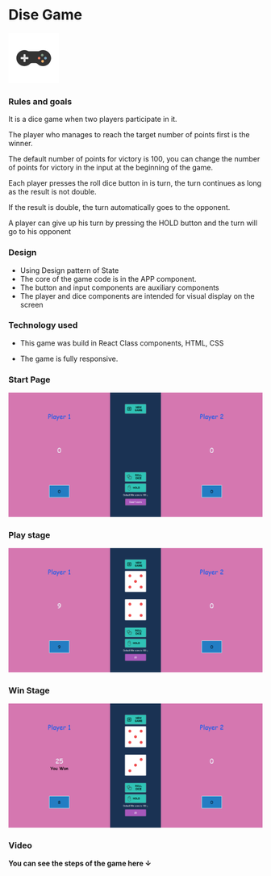 # Dise Game

<a href="https://dice-game-react-class.netlify.app/" target="_blank"> <img style="left:0" src="./docs/screenshots/game-1.1s-200px.png" width="100px" heigh="100px"> </a>

### **Rules and goals**

It is a dice game when two players participate in it.

The player who manages to reach the target number of points first is the winner.

The default number of points for victory is 100, you can change the number of points for victory in the input at the beginning of the game.

Each player presses the roll dice button in is turn, the turn continues as long as the result is not double.

If the result is double, the turn automatically goes to the opponent.

A player can give up his turn by pressing the HOLD button and the turn will go to his opponent

### **Design**

- Using Design pattern of State
- The core of the game code is in the APP component.
- The button and input components are auxiliary components
- The player and dice components are intended for visual display on the screen

### **Technology used**

- This game was build in React Class components, HTML, CSS

- The game is fully responsive.

### Start Page

![Start Page](./docs/screenshots/dg1.png)

### Play stage

![Game Page](./docs/screenshots/dg2.png)

### Win Stage

![Game Page](./docs/screenshots/dg3.png)

### Video

**You can see the steps of the game here ↓**

